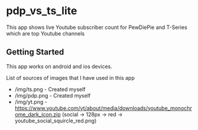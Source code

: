 # pdp_vs_ts_lite

This app shows live Youtube subscriber count for PewDiePie and T-Series which are top Youtube channels

## Getting Started

This app works on android and ios devices.

List of sources of images that I have used in this app
 - /img/ts.png - Created myself
 - /img/pdp.png - Created myself
 - /img/yt.png - https://www.youtube.com/yt/about/media/downloads/youtube_monochrome_dark_icon.zip (social -> 128px -> red -> youtube_social_squircle_red.png)